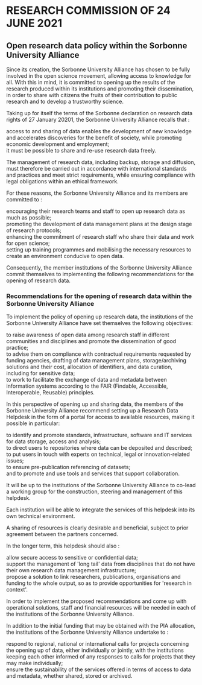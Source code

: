 # RESEARCH COMMISSION OF 24 JUNE 2021  

## Open research data policy within the Sorbonne University Alliance  

Since its creation, the Sorbonne University Alliance has chosen to be fully involved in the open science movement, allowing access to knowledge for all. With this in mind, it is committed to opening up the results of the research produced within its institutions and promoting their dissemination, in order to share with citizens the fruits of their contribution to public research and to develop a trustworthy science.  

Taking up for itself the terms of the Sorbonne declaration on research data rights of 27 January 20201, the Sorbonne University Alliance recalls that :  

access to and sharing of data enables the development of new knowledge and accelerates discoveries for the benefit of society, while promoting economic development and employment;   
it must be possible to share and re-use research data freely.  

The management of research data, including backup, storage and diffusion, must therefore be carried out in accordance with international standards and practices and meet strict requirements, while ensuring compliance with legal obligations within an ethical framework.  

For these reasons, the Sorbonne University Alliance and its members are committed to :  

encouraging their research teams and staff to open up research data as much as possible;   
promoting the development of data management plans at the design stage of research protocols;   
enhancing the commitment of research staff who share their data and work for open science;   
setting up training programmes and mobilising the necessary resources to create an environment conducive to open data.  

Consequently, the member institutions of the Sorbonne University Alliance commit themselves to implementing the following recommendations for the opening of research data.  

### Recommendations for the opening of research data within the Sorbonne University Alliance  

To implement the policy of opening up research data, the institutions of the Sorbonne University Alliance have set themselves the following objectives:  

to raise awareness of open data among research staff in different communities and disciplines and promote the dissemination of good practice;   
to advise them on compliance with contractual requirements requested by funding agencies, drafting of data management plans, storage/archiving solutions and their cost, allocation of identifiers, and data curation, including for sensitive data;   
to work to facilitate the exchange of data and metadata between information systems according to the FAIR (Findable, Accessible, Interoperable, Reusable) principles.  

In this perspective of opening up and sharing data, the members of the Sorbonne University Alliance recommend setting up a Research Data Helpdesk  in the form of a portal for access to available resources, making it possible in particular:  

to identify and promote standards, infrastructure, software and IT services for data storage, access and analysis;   
to direct users to repositories where data can be deposited and described;   
to put users in touch with experts on technical, legal or innovation-related issues;   
to ensure pre-publication referencing of datasets;   
and to promote and use tools and services that support collaboration.  

It will be up to the institutions of the Sorbonne University Alliance to co-lead a working group for the construction, steering and management of this helpdesk.  

Each institution will be able to integrate the services of this helpdesk into its own technical environment.  

A sharing of resources is clearly desirable and beneficial, subject to prior agreement between the partners concerned.  

In the longer term, this helpdesk should also :  

allow secure access to sensitive or confidential data;   
support the management of 'long tail' data from disciplines that do not have their own research data management infrastructure;   
propose a solution to link researchers, publications, organisations and funding to the whole output, so as to provide opportunities for 'research in context'.  

In order to implement the proposed recommendations and come up with operational solutions, staff and financial resources will be needed in each of the institutions of the Sorbonne University Alliance.  

In addition to the initial funding that may be obtained with the PIA allocation, the institutions of the Sorbonne University Alliance undertake to :  

respond to regional, national or international calls for projects concerning the opening up of data, either individually or jointly, with the institutions keeping each other informed of any responses to calls for projects that they may make individually;   
ensure the sustainability of the services offered in terms of access to data and metadata, whether shared, stored or archived.  